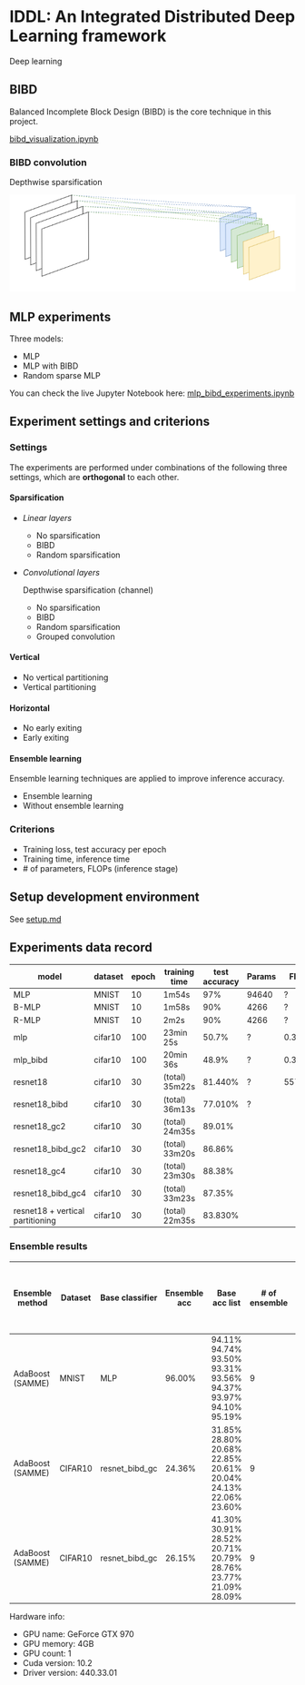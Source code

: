 # IDDL: An Integrated Distributed Deep Learning framework

Deep learning

## BIBD

Balanced Incomplete Block Design (BIBD) is the core technique in this project.

[bibd_visualization.ipynb](https://nbviewer.jupyter.org/github/DerekDick/iid2019-final-project/blob/master/bibd/bibd_visualization.ipynb)

### BIBD convolution

Depthwise sparsification

![BIBD convolution](./figure/bibd_convolution.png)

## MLP experiments

Three models:
- MLP
- MLP with BIBD
- Random sparse MLP

You can check the live Jupyter Notebook here: [mlp_bibd_experiments.ipynb](https://nbviewer.jupyter.org/github/DerekDick/iid2019-final-project/blob/master/mlp/mlp_bibd_experiments.ipynb)

## Experiment settings and criterions

### Settings

The experiments are performed under combinations of the following three settings, which are **orthogonal** to each other.

#### Sparsification

- _Linear layers_

    - No sparsification
    - BIBD
    - Random sparsification

- _Convolutional layers_

    Depthwise sparsification (channel)
    
    - No sparsification
    - BIBD
    - Random sparsification
    - Grouped convolution

#### Vertical

- No vertical partitioning
- Vertical partitioning

#### Horizontal

- No early exiting
- Early exiting

#### Ensemble learning

Ensemble learning techniques are applied to improve inference accuracy.

- Ensemble learning
- Without ensemble learning

### Criterions

- Training loss, test accuracy per epoch
- Training time, inference time
- \# of parameters, FLOPs (inference stage)

## Setup development environment

See [setup.md](./setup.md)

## Experiments data record

| model | dataset | epoch | training time | test accuracy | Params | FLOPs |
|---|---|---|---|---|---|---|
| MLP | MNIST | 10 | 1m54s | 97% | 94640 | ? |
| B-MLP | MNIST | 10 | 1m58s | 90% | 4266 | ? |
| R-MLP | MNIST | 10 | 2m2s | 90% | 4266 | ? |
| mlp | cifar10 | 100 | 23min 25s | 50.7% | ? | 0.31M |
| mlp_bibd | cifar10 | 100 | 20min 36s | 48.9% | ? | 0.30M |
| resnet18 | cifar10 | 30 | (total) 35m22s | 81.440% | ? | 557.89M |
| resnet18_bibd | cifar10 | 30 | (total) 36m13s | 77.010% | ? |
| resnet18_gc2 | cifar10 | 30 | (total) 24m35s | 89.01% | | |
| resnet18_bibd_gc2 | cifar10 | 30 | (total) 33m20s | 86.86% | | |
| resnet18_gc4 | cifar10 | 30 | (total) 23m30s | 88.38% | | |
| resnet18_bibd_gc4 | cifar10| 30 | (total) 33m23s | 87.35% | | |
| resnet18 + vertical partitioning | cifar10 | 30 | (total) 22m35s | 83.830% |  |  |

### Ensemble results

| Ensemble method | Dataset | Base classifier | Ensemble acc | Base acc list | # of ensemble | # of epoch <br> (for training single base classifier) |
|---|---|---|---|---|---|---|
| AdaBoost (SAMME) | MNIST | MLP | 96.00% | 94.11%<br>94.74%<br>93.50%<br>93.31%<br>93.56%<br>94.37%<br>93.97%<br>94.10%<br>95.19% | 9 | 1 |
| AdaBoost (SAMME) | CIFAR10 | resnet_bibd_gc | 24.36% | 31.85%<br>28.80%<br>20.68%<br>22.85%<br>20.61%<br>20.04%<br>24.13%<br>22.06%<br>23.60% | 9 | 1 |
| AdaBoost (SAMME) | CIFAR10 | resnet_bibd_gc | 26.15% | 41.30%<br>30.91%<br>28.52%<br>20.71%<br>20.79%<br>28.76%<br>23.77%<br>21.09%<br>28.09% | 9 | 3 |

Hardware info:
- GPU name: GeForce GTX 970
- GPU memory: 4GB
- GPU count: 1
- Cuda version: 10.2
- Driver version: 440.33.01
